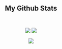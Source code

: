 <h2 align="center">
  My Github Stats
</h2>
<br>
<p align = "center">
  <img  src = "https://github-readme-stats.vercel.app/api?username=haeimalan&show_icons=true&theme=cobalt&line_height=27&count_private=true">
  <img src = "https://github-readme-stats.vercel.app/api/top-langs/?username=haeimalan&theme=cobalt">
</p>

<p align = "center">
 <img  src="https://github-readme-streak-stats.herokuapp.com/?user=haeimalan&show_icons=true&locale=en&layout=compact&theme=cobalt&line_height=0&count_private=true" />
</p> 


<!--
**HaeImAlan/HaeImAlan** is a ✨ _special_ ✨ repository because its `README.md` (this file) appears on your GitHub profile.

Here are some ideas to get you started:

- 🔭 I’m currently working on ...
- 🌱 I’m currently learning ...
- 👯 I’m looking to collaborate on ...
- 🤔 I’m looking for help with ...
- 💬 Ask me about ...
- 📫 How to reach me: ...
- 😄 Pronouns: ...
- ⚡ Fun fact: ...
-->
